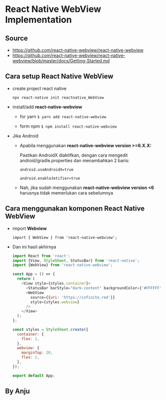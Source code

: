 # React Native WebView Implementation

## Source

- https://github.com/react-native-webview/react-native-webview
- https://github.com/react-native-webview/react-native-webview/blob/master/docs/Getting-Started.md

## Cara setup React Native WebView

- create project react native

  `npx react-native init reactnative_WebView`

- install/add **react-native-webview**

  - for yarn
    `$ yarn add react-native-webview`

  - form npm
    `$ npm install react-native-webview `

- Jika Android

  - Apabila menggunakan **react-native-webview version >=6.X.X:**

    Pastikan AndroidX diaktifkan, dengan cara mengedit android/gradle.properties dan menambahkan 2 baris:

    `android.useAndroidX=true `

    `android.enableJetifier=true`

  - Nah, jika sudah menggunakan **react-native-webview version <6**
    harusnya tidak memerlukan cara sebelumnya

## Cara menggunakan komponen React Native WebView

- import **Webview**

  `import { WebView } from 'react-native-webview';`

- Dan ini hasil akhirnya

  ```javascript
  import React from 'react';
  import {View, StyleSheet, StatusBar} from 'react-native';
  import {WebView} from 'react-native-webview';

  const App = () => {
    return (
      <View style={styles.container}>
        <StatusBar barStyle="dark-content" backgroundColor={'#FFFFFF'} />
        <WebView
          source={{uri: 'https://infinite.red'}}
          style={styles.webview}
        />
      </View>
    );
  };

  const styles = StyleSheet.create({
    container: {
      flex: 1,
    },
    webview: {
      marginTop: 20,
      flex: 1,
    },
  });

  export default App;
  ```


## By Anju 